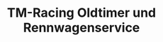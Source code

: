 ---
title: "TM-Racing Oldtimer und Rennwagenservice"
url: /goch/tm-racing-oldtimer-und-rennwagenservice/
shop: Autowerkstatt
---
